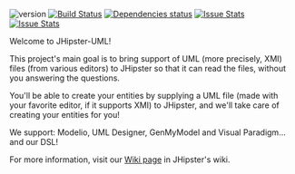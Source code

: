 ![version](https://badge.fury.io/js/jhipster-uml.svg)
[![Build Status](https://travis-ci.org/jhipster/jhipster-uml.svg?branch=master)](https://travis-ci.org/jhipster/jhipster-uml) [![Dependencies status](https://david-dm.org/jhipster/jhipster-uml.svg)](https://david-dm.org/jhipster/jhipster-uml)
[![Issue Stats](http://issuestats.com/github/jhipster/jhipster-uml/badge/issue?style=flat)](http://issuestats.com/github/jhipster/jhipster-uml)
[![Issue Stats](http://issuestats.com/github/jhipster/jhipster-uml/badge/pr?style=flat)](http://issuestats.com/github/jhipster/jhipster-uml)

Welcome to JHipster-UML!

This project's main goal is to bring support of UML (more precisely, XMI) files (from various editors) to JHipster so that it can read the files, without you answering the questions.

You'll be able to create your entities by supplying a UML file (made with your favorite editor, if it supports XMI) to JHipster, and we'll take care of creating your entities for you!

We support: Modelio, UML Designer, GenMyModel and Visual Paradigm... and our DSL!


For more information, visit our [Wiki page](http://jhipster.github.io/jhipster_uml.html) in JHipster's wiki.
